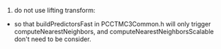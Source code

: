 1. do not use lifting transform:

- so that buildPredictorsFast in PCCTMC3Common.h will only trigger computeNearestNeighbors, and computeNearestNeighborsScalable don't need to be consider.
